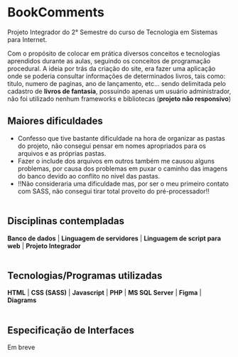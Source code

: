 # BookComments

Projeto Integrador do 2° Semestre do curso de Tecnologia em Sistemas para Internet.

Com o propósito de colocar em prática diversos conceitos e tecnologias aprendidos durante as aulas, seguindo os conceitos de programação procedural. A ideia por trás da criação do site, era fazer uma aplicação onde se poderia consultar informações de determinados livros, tais como: titulo, numero de paginas, ano de lançamento, etc... sendo delimitada pelo cadastro de **livros de fantasia**, possuindo apenas um usuário administrador, não foi utilizado nenhum frameworks e bibliotecas (**projeto não responsivo**)

## Maiores dificuldades
- Confesso que tive bastante dificuldade na hora de organizar as pastas do projeto, não consegui pensar em nomes apropriados para os arquivos e as próprias pastas.
- Fazer o include dos arquivos em outros também me causou alguns problemas, por causa dos problemas em puxar o caminho das imagens do banco devido ao conflito no nivel das pastas.
- !!Não consideraria uma dificuldade mas, por ser o meu primeiro contato com SASS, não consegui tirar total proveito do pré-processador!!
<br><br>

## Disciplinas contempladas 
**Banco de dados** | **Linguagem de servidores** | **Linguagem de script para web** | **Projeto Integrador**
<br><br>

## Tecnologias/Programas utilizadas 
**HTML** | **CSS (SASS)** | **Javascript** | **PHP** | **MS SQL Server** | **Figma** | **Diagrams**
<br><br>
 
## Especificação de Interfaces
Em breve


